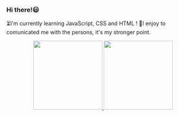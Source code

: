 ### Hi there!😃
⏳I'm currently learning JavaScript, CSS and HTML !
💬I enjoy to comunicated me with the persons, it's my stronger point.
<div align="center">
  <a href="https://github.com/manu0256">
  <img height="180em" src="https://github-readme-stats.vercel.app/api?username=manu0256&show_icons=true&theme=dracula&include_all_commits=true&count_private=true"/>
  <img height="180em" src="https://github-readme-stats.vercel.app/api/top-langs/?username=manu0256&layout=compact&langs_count=7&theme=dracula"/>
</div>
<div style="display: inline_block"><br>
